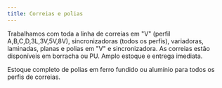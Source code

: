 ```yaml
---
title: Correias e polias
---
```


Trabalhamos com toda a linha de correias em "V" (perfil A,B,C,D,3L,3V,5V,8V), sincronizadoras (todos os perfis), variadoras, laminadas, planas e polias em "V" e sincronizadora. As correias estão disponíveis em borracha ou PU. Amplo estoque e entrega imediata.

Estoque completo de polias em ferro fundido ou alumínio para todos os perfis de correias.
